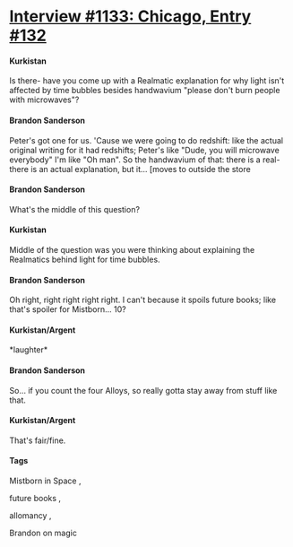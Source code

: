 # [Interview #1133: Chicago, Entry #132](https://www.theoryland.com/intvmain.php?i=1133#132)

#### Kurkistan

Is there- have you come up with a Realmatic explanation for why light isn't affected by time bubbles besides handwavium "please don't burn people with microwaves"?

#### Brandon Sanderson

Peter's got one for us. 'Cause we were going to do redshift: like the actual original writing for it had redshifts; Peter's like "Dude, you will microwave everybody" I'm like "Oh man". So the handwavium of that: there is a real- there is an actual explanation, but it… [moves to outside the store

#### Brandon Sanderson

What's the middle of this question?

#### Kurkistan

Middle of the question was you were thinking about explaining the Realmatics behind light for time bubbles.

#### Brandon Sanderson

Oh right, right right right right. I can't because it spoils future books; like that's spoiler for Mistborn... 10?

#### Kurkistan/Argent

\*laughter\*

#### Brandon Sanderson

So... if you count the four Alloys, so really gotta stay away from stuff like that.

#### Kurkistan/Argent

That's fair/fine.

#### Tags

Mistborn in Space
,

future books
,

allomancy
,

Brandon on magic

